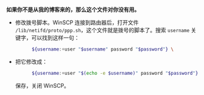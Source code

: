 **如果你不是从我的博客来的，那么这个文件对你没有用。**

* 修改拨号脚本。WinSCP 连接到路由器后，打开文件 `/lib/netifd/proto/ppp.sh`，这个文件就是拨号的脚本了。搜索 `username` 关键字，可以找到这样一句：

  ```bash
  		${username:+user "$username" password "$password"} \
  ```

* 把它修改成：

  ```bash
  		${username:+user "$(echo -e $username)" password "$password"} \
  ```

  保存，关闭 WinSCP。